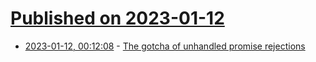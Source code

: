 # [Published on 2023-01-12](index.md)

* [2023-01-12, 00:12:08](https://news.ycombinator.com/item?id=34347079) - [The gotcha of unhandled promise rejections](https://jakearchibald.com/2023/unhandled-rejections/)
